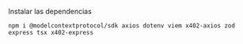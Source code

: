 Instalar las dependencias 

```shell
npm i @modelcontextprotocol/sdk axios dotenv viem x402-axios zod express tsx x402-express
```